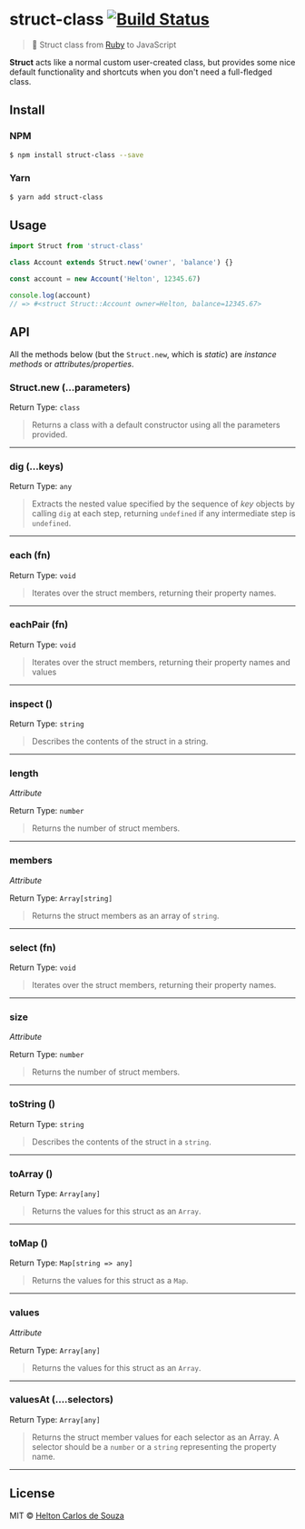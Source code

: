 # struct-class [![Build Status](https://travis-ci.org/helton/struct-class.svg?branch=master)](https://travis-ci.org/helton/struct-class)

> :construction: Struct class from [Ruby](https://ruby-doc.org/core-2.3.0/Struct.html) to JavaScript

**Struct** acts like a normal custom user-created class, but provides some nice default functionality and shortcuts when you don't need a full-fledged class.

## Install

### NPM
```sh
$ npm install struct-class --save
```

### Yarn
```sh
$ yarn add struct-class
```

## Usage

```js
import Struct from 'struct-class'

class Account extends Struct.new('owner', 'balance') {}

const account = new Account('Helton', 12345.67)

console.log(account) 
// => #<struct Struct::Account owner=Helton, balance=12345.67>
```

## API

All the methods below (but the `Struct.new`, which is *static*) are *instance methods* or *attributes/properties*.

### Struct.new (...parameters)

Return Type:  `class`

> Returns a class with a default constructor using all the parameters provided.

___

### dig (...keys)

Return Type:  `any`

> Extracts the nested value specified by the sequence of *key* objects by calling `dig` at each step, returning `undefined` if any intermediate step is `undefined`.

___

### each (fn)

Return Type:  `void`

> Iterates over the struct members, returning their property names.

___

### eachPair (fn)

Return Type:  `void`

> Iterates over the struct members, returning their property names and values

___

### inspect ()

Return Type:  `string`

> Describes the contents of the struct in a string.

___

### length

*Attribute*

Return Type:  `number`

> Returns the number of struct members.

___

### members

*Attribute*

Return Type:  `Array[string]`

> Returns the struct members as an array of `string`.

___

### select (fn)

Return Type:  `void`

> Iterates over the struct members, returning their property names.

___

### size

*Attribute*

Return Type:  `number`

> Returns the number of struct members.

___

### toString ()

Return Type:  `string`

> Describes the contents of the struct in a `string`.

___

### toArray ()

Return Type:  `Array[any]`

> Returns the values for this struct as an `Array`.

___

### toMap ()

Return Type:  `Map[string => any]`

> Returns the values for this struct as a `Map`.

___

### values

*Attribute*

Return Type:  `Array[any]`

> Returns the values for this struct as an `Array`.

___

### valuesAt (....selectors)

Return Type:  `Array[any]`

> Returns the struct member values for each selector as an Array. A selector should be a `number` or a `string` representing the property name.

___

## License

MIT © [Helton Carlos de Souza](http://helton.me)